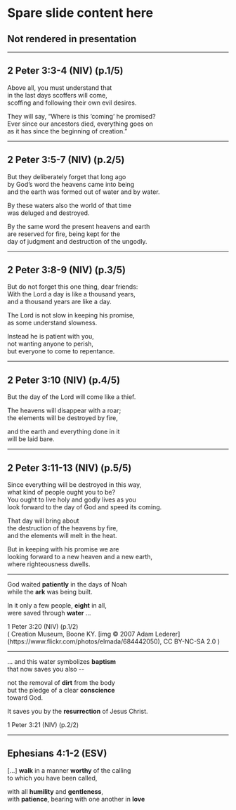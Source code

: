 # Spare slide content here
## Not rendered in presentation

---

## 2 Peter 3:3-4 (NIV) (p.1/5)
Above all, you must understand that <br/>
in the last days scoffers will come, <br/>
scoffing and following their own evil desires.

They will say, “Where is this ‘coming’ he promised? <br/>
Ever since our ancestors died, everything goes on <br/>
as it has since the beginning of creation.”

---

## 2 Peter 3:5-7 (NIV) (p.2/5)
But they deliberately forget that long ago <br/>
by God’s word the heavens came into being <br/>
and the earth was formed out of water and by water.

By these waters also the world of that time <br/>
was deluged and destroyed.

By the same word the present heavens and earth <br/>
are reserved for fire, being kept for the <br/>
day of judgment and destruction of the ungodly.

---

## 2 Peter 3:8-9 (NIV) (p.3/5)
But do not forget this one thing, dear friends: <br/>
With the Lord a day is like a thousand years, <br/>
and a thousand years are like a day.

The Lord is not slow in keeping his promise, <br/>
as some understand slowness.

Instead he is patient with you, <br/>
not wanting anyone to perish, <br/>
but everyone to come to repentance.

---

## 2 Peter 3:10 (NIV) (p.4/5)
But the day of the Lord will come like a thief.

The heavens will disappear with a roar; <br/>
the elements will be destroyed by fire,

and the earth and everything done in it <br/>
will be laid bare.

---

## 2 Peter 3:11-13 (NIV) (p.5/5)
Since everything will be destroyed in this way, <br/>
what kind of people ought you to be? <br/>
You ought to live holy and godly lives as you <br/>
look forward to the day of God and speed its coming.

That day will bring about <br/>
the destruction of the heavens by fire, <br/>
and the elements will melt in the heat.

But in keeping with his promise we are <br/>
looking forward to a new heaven and a new earth, <br/>
where righteousness dwells.

---
<!-- .slide: data-background-image="https://sermons.seanho.com/img/bg/elmada-noah_ark.jpg" -->

God waited **patiently** in the days of Noah <br/>
while the **ark** was being built.

In it only a few people, **eight** in all, <br/>
were saved through **water** ...

<div class="ref">
1 Peter 3:20 (NIV) (p.1/2)
</div>

<div class="caption">(
Creation Museum, Boone KY.
[img &copy; 2007 Adam Lederer](https://www.flickr.com/photos/elmada/684442050), CC BY-NC-SA 2.0
)</div>

---
<!-- .slide: data-background-image="https://sermons.seanho.com/img/bg/elmada-noah_ark.jpg" -->

... and this water symbolizes **baptism** <br/>
that now saves you also --

not the removal of **dirt** from the body <br/>
but the pledge of a clear **conscience** <br/>
toward God.

It saves you by the **resurrection** of Jesus Christ.

<div class="ref">
1 Peter 3:21 (NIV) (p.2/2)
</div>

---
<!-- .slide: data-background-image="static/bg/unsplash-fgmf2Eyrwm4-bible.jpg" -->

## Ephesians 4:1-2 (ESV)
[...] **walk** in a manner **worthy** of the calling <br/>
to which you have been called,

with all **humility** and **gentleness**, <br/>
with **patience**, bearing with one another in **love**

